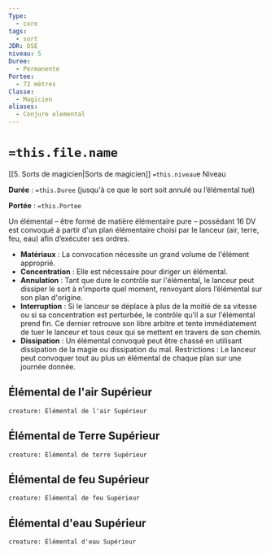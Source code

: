 ```yaml
---
Type:
  - core
tags:
  - sort
JDR: OSE
niveau: 5
Duree:
  - Permanente
Portee:
  - 72 mètres
Classe:
  - Magicien
aliases:
  - Conjure elemental
---
```

# `=this.file.name`  

[[5. Sorts de magicien|Sorts de magicien]] `=this.niveau`e Niveau

**Durée** : `=this.Duree` (jusqu'à ce que le sort soit annulé ou l’élémental tué)

**Portée** : `=this.Portee`

Un élémental – être formé de matière élémentaire pure – possédant 16 DV est convoqué à partir d'un plan élémentaire choisi par le lanceur (air, terre, feu, eau) afin d’exécuter ses ordres.

- **Matériaux** : La convocation nécessite un grand volume de l'élément approprié.
- **Concentration** : Elle est nécessaire pour diriger un élémental.
- **Annulation** : Tant que dure le contrôle sur l'élémental, le lanceur peut dissiper le sort à n’importe quel moment, renvoyant alors l’élémental sur son plan d'origine.
- **Interruption** : Si le lanceur se déplace à plus de la moitié de sa vitesse ou si sa concentration est perturbée, le contrôle qu’il a sur l'élémental prend fin. Ce dernier retrouve son libre arbitre et tente immédiatement de tuer le lanceur et tous ceux qui se mettent en travers de son chemin.
- **Dissipation** : Un élémental convoqué peut être chassé en utilisant dissipation de la magie ou dissipation du mal.
Restrictions : Le lanceur peut convoquer tout au plus un élémental de chaque plan sur une journée donnée.

## Élémental de l'air Supérieur

```statblock
creature: Élémental de l'air Supérieur
```

## Élémental de Terre Supérieur

```statblock
creature: Élémental de terre Supérieur
```

## Élémental de feu Supérieur

```statblock
creature: Élémental de feu Supérieur
```

## Élémental d'eau Supérieur

```statblock
creature: Élémental d'eau Supérieur
```

